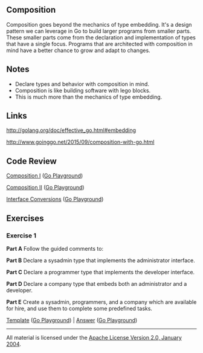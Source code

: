 ## Composition

Composition goes beyond the mechanics of type embedding. It's a design pattern we can leverage in Go to build larger programs from smaller parts. These smaller parts come from the declaration and implementation of types that have a single focus. Programs that are architected with composition in mind have a better chance to grow and adapt to changes.

## Notes

* Declare types and behavior with composition in mind.
* Composition is like building software with lego blocks.
* This is much more than the mechanics of type embedding.

## Links

http://golang.org/doc/effective_go.html#embedding

http://www.goinggo.net/2015/09/composition-with-go.html

## Code Review

[Composition I](example1/example1.go) ([Go Playground](https://play.golang.org/p/2BVYbX8Hyz))

[Composition II](example2/example2.go) ([Go Playground](http://play.golang.org/p/QnkL-UIVJN))

[Interface Conversions](example3/example3.go) ([Go Playground](https://play.golang.org/p/eWGMuXlzs5))

## Exercises

### Exercise 1

**Part A** Follow the guided comments to:

**Part B** Declare a sysadmin type that implements the administrator interface.

**Part C** Declare a programmer type that implements the developer interface.

**Part D** Declare a company type that embeds both an administrator and a developer.

**Part E** Create a sysadmin, programmers, and a company which are available for hire, and use them to complete some predefined tasks.

[Template](exercises/template1/template1.go) ([Go Playground](http://play.golang.org/p/b8ww3jd2Xs)) | 
[Answer](exercises/exercise1/exercise1.go) ([Go Playground](http://play.golang.org/p/UvFEZQHDu0))
___
All material is licensed under the [Apache License Version 2.0, January 2004](http://www.apache.org/licenses/LICENSE-2.0).